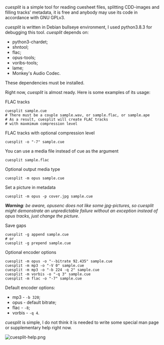 *cuesplit* is a simple tool for reading cuesheet files, splitting CDD-images
and filling tracks' metadata, it is free and anybody may use its code in
accordance with GNU GPLv3.

*cuesplit* is written in Debian bullseye environment, I used python3.8.3
for debugging this tool. *cuesplit* depends on:

* python3-chardet;
* shntool;
* flac;
* opus-tools;
* voribs-tools;
* lame;
* Monkey's Audio Codec.

These dependencies must be installed.

Right now, *cuesplit* is almost ready. Here is some examples of its usage:

FLAC tracks

    cuesplit sample.cue
    # There must be a couple sample.wav, or sample.flac, or sample.ape
    # As a result, cuesplit will create FLAC tracks
    # with maxmimum compression level

FLAC tracks with optional compression level

    cuesplit -o "-7" sample.cue

You can use a media file instead of cue as the argument

    cuesplit sample.flac

Optional output media type

    cuesplit -m opus sample.cue

Set a picture in metadata

    cuesplit -m opus -p cover.jpg sample.cue

***Warning**: be aware, opusenc does not like some jpg-pictures, so cuesplit
might demonstrate an unpredictable failure without an exception instead of
opus tracks, just change the picture*.

Save gaps

    cuesplit -g append sample.cue
    # or
    cuesplit -g prepend sample.cue

Optional encoder options

    cuesplit -m opus -o "--bitrate 92.435" sample.cue
    cuesplit -m mp3 -o "-V 0" sample.cue
    cuesplit -m mp3 -o "-b 224 -q 2" sample.cue
    cuesplit -m vorbis -o "-q 3" sample.cue
    cuesplit -m flac -o "-7" sample.cue

Default encoder options:

* mp3 - `-b 320`;
* opus - default bitrate;
* flac - `-8`;
* vorbis - `-q 4`.

*cuesplit* is simple, I do not think it is needed to write some special man
page or supplementary help right now.

![cuesplit-help.png](https://auriz.ru/picture/g4cdRo5dM5.png)
